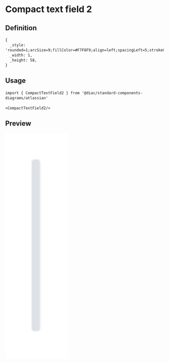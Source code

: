 # Compact text field 2

## Definition

```
{
  _style: 'rounded=1;arcSize=9;fillColor=#F7F8F9;align=left;spacingLeft=5;strokeColor=#DEE1E6;html=1;strokeWidth=2;fontColor=#596780;fontSize=12',
  _width: 1,
  _height: 58,
}
```

## Usage

```
import { CompactTextField2 } from '@diac/standard-components-diagrams/atlassian'

<CompactTextField2/>
```

## Preview

<img src="./compact-text-field-2.png" width="200"/>
